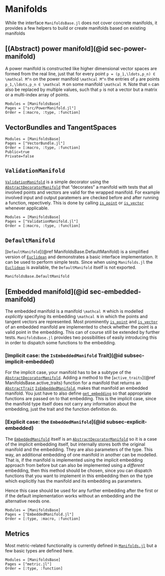 # Manifolds

While the interface `ManifoldsBase.jl` does not cover concrete manifolds, it provides a few
helpers to build or create manifolds based on existing manifolds

## [(Abstract) power manifold](@id sec-power-manifold)

A power manifold is constructed like higher dimensional vector spaces are formed from the real line, just that for every point ``p = (p_1,\ldots,p_n) ∈ \mathcal M^n`` on the power manifold ``\mathcal M^n`` the entries of ``p`` are points ``p_1,\ldots,p_n ∈ \mathcal M`` on some manifold ``\mathcal M``. Note that ``n`` can also be replaced by multiple values, such that ``p`` is not a vector but a matrix or a multi-index array of points.

```@autodocs
Modules = [ManifoldsBase]
Pages = ["src/PowerManifold.jl"]
Order = [:macro, :type, :function]
```

## VectorBundles and TangentSpaces

```@autodocs
Modules = [ManifoldsBase]
Pages = ["VectorBundle.jl"]
Order = [:macro, :type, :function]
Public=true
Private=false
```

## `ValidationManifold`

[`ValidationManifold`](@ref) is a simple decorator using the [`AbstractDecoratorManifold`](@ref) that “decorates” a manifold with tests that all involved points and vectors are valid for the wrapped manifold.
For example involved input and output paratemers are checked before and after running a function, repectively.
This is done by calling [`is_point`](@ref) or [`is_vector`](@ref) whenever applicable.

```@autodocs
Modules = [ManifoldsBase]
Pages = ["ValidationManifold.jl"]
Order = [:macro, :type, :function]
```

## `DefaultManifold`

[`DefaultManifold`](@ref ManifoldsBase.DefaultManifold) is a simplified version of [`Euclidean`](https://juliamanifolds.github.io/Manifolds.jl/latest/manifolds/euclidean.html) and demonstrates a basic interface implementation.
It can be used to perform simple tests.
Since when using `Manifolds.jl` the [`Euclidean`](https://juliamanifolds.github.io/Manifolds.jl/latest/manifolds/euclidean.html) is available, the `DefaultManifold` itself is not exported.

```@docs
ManifoldsBase.DefaultManifold
```

## [Embedded manifold](@id sec-embedded-manifold)

The embedded manifold is a manifold ``\mathcal M`` which is modelled _explicitly_ specifying its embedding ``\mathcal N`` in which the points and tangent vectors are represented.
Most prominently [`is_point`](@ref) and [`is_vector`](@ref) of an embedded manifold are implemented to check whether the point is a valid point in the embedding. This can of course still be extended by further tests.
`ManifoldsBase.jl` provides two possibilities of easily introducing this in order to dispatch some functions to the embedding.

### [Implicit case: the `IsEmbeddedManifold` Trait](@id subsec-implicit-embedded)

For the implicit case, your manifold has to be a subtype of the [`AbstractDecoratorManifold`](@ref).
Adding a method to the [`active_traits`](@ref ManifoldsBase.active_traits) function for a manifold that returns an [`AbstractTrait`](@ref)
[`IsEmbeddedManifold`](@ref), makes that manifold an embedded manifold. You just have to also define [`get_embedding`](@ref) so that appropriate functions are passed on to that embedding.
This is the implicit case, since the manifold type itself does not carry any information about the embedding, just the trait and the function definition do.

### [Explicit case: the `EmbeddedManifold`](@id subsec-explicit-embedded)

The [`EmbeddedManifold`](@ref) itself is an [`AbstractDecoratorManifold`](@ref) so it is a case of the implicit embedding itself, but internally stores both the original manifold and the embedding.
They are also parameters of the type.
This way, an additional embedding of one manifold in another can be modelled. That is, if the manifold is implemented using the implicit embedding approach from before but can also be implemented using a _different_ embedding, then this method should be chosen, since you can dispatch functions that you want to implement in this embedding then on the type which explicitly has the manifold and its embedding as parameters.

Hence this case should be used for any further embedding after the first or if the default implementation works without an embedding and the alternative needs one.

```@autodocs
Modules = [ManifoldsBase]
Pages = ["EmbeddedManifold.jl"]
Order = [:type, :macro, :function]
```

## Metrics

Most metric-related functionality is currently defined in [`Manifolds.jl`](https://juliamanifolds.github.io/Manifolds.jl/latest/) but a few basic types are defined here.

```@autodocs
Modules = [ManifoldsBase]
Pages = ["metric.jl"]
Order = [:type, :function]
```
